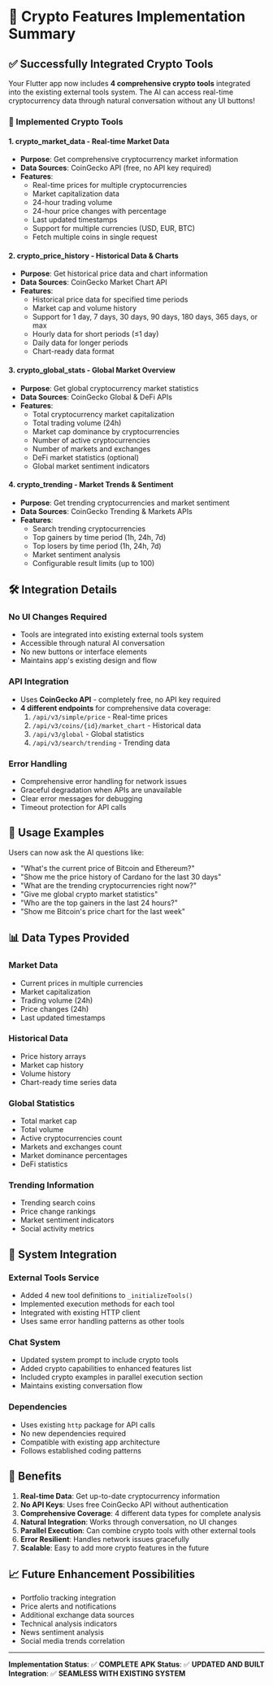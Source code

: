 # 🚀 Crypto Features Implementation Summary

## ✅ Successfully Integrated Crypto Tools

Your Flutter app now includes **4 comprehensive crypto tools** integrated into the existing external tools system. The AI can access real-time cryptocurrency data through natural conversation without any UI buttons!

### 🔧 Implemented Crypto Tools

#### 1. **crypto_market_data** - Real-time Market Data
- **Purpose**: Get comprehensive cryptocurrency market information
- **Data Sources**: CoinGecko API (free, no API key required)
- **Features**:
  - Real-time prices for multiple cryptocurrencies
  - Market capitalization data
  - 24-hour trading volume
  - 24-hour price changes with percentage
  - Last updated timestamps
  - Support for multiple currencies (USD, EUR, BTC)
  - Fetch multiple coins in single request

#### 2. **crypto_price_history** - Historical Data & Charts
- **Purpose**: Get historical price data and chart information
- **Data Sources**: CoinGecko Market Chart API
- **Features**:
  - Historical price data for specified time periods
  - Market cap and volume history
  - Support for 1 day, 7 days, 30 days, 90 days, 180 days, 365 days, or max
  - Hourly data for short periods (≤1 day)
  - Daily data for longer periods
  - Chart-ready data format

#### 3. **crypto_global_stats** - Global Market Overview
- **Purpose**: Get global cryptocurrency market statistics
- **Data Sources**: CoinGecko Global & DeFi APIs
- **Features**:
  - Total cryptocurrency market capitalization
  - Total trading volume (24h)
  - Market cap dominance by cryptocurrencies
  - Number of active cryptocurrencies
  - Number of markets and exchanges
  - DeFi market statistics (optional)
  - Global market sentiment indicators

#### 4. **crypto_trending** - Market Trends & Sentiment
- **Purpose**: Get trending cryptocurrencies and market sentiment
- **Data Sources**: CoinGecko Trending & Markets APIs
- **Features**:
  - Search trending cryptocurrencies
  - Top gainers by time period (1h, 24h, 7d)
  - Top losers by time period (1h, 24h, 7d)
  - Market sentiment analysis
  - Configurable result limits (up to 100)

## 🛠️ Integration Details

### **No UI Changes Required**
- Tools are integrated into existing external tools system
- Accessible through natural AI conversation
- No new buttons or interface elements
- Maintains app's existing design and flow

### **API Integration**
- Uses **CoinGecko API** - completely free, no API key required
- **4 different endpoints** for comprehensive data coverage:
  1. `/api/v3/simple/price` - Real-time prices
  2. `/api/v3/coins/{id}/market_chart` - Historical data
  3. `/api/v3/global` - Global statistics
  4. `/api/v3/search/trending` - Trending data

### **Error Handling**
- Comprehensive error handling for network issues
- Graceful degradation when APIs are unavailable
- Clear error messages for debugging
- Timeout protection for API calls

## 🎯 Usage Examples

Users can now ask the AI questions like:

- "What's the current price of Bitcoin and Ethereum?"
- "Show me the price history of Cardano for the last 30 days"
- "What are the trending cryptocurrencies right now?"
- "Give me global crypto market statistics"
- "Who are the top gainers in the last 24 hours?"
- "Show me Bitcoin's price chart for the last week"

## 📊 Data Types Provided

### **Market Data**
- Current prices in multiple currencies
- Market capitalization
- Trading volume (24h)
- Price changes (24h)
- Last updated timestamps

### **Historical Data**
- Price history arrays
- Market cap history
- Volume history
- Chart-ready time series data

### **Global Statistics**
- Total market cap
- Total volume
- Active cryptocurrencies count
- Markets and exchanges count
- Market dominance percentages
- DeFi statistics

### **Trending Information**
- Trending search coins
- Price change rankings
- Market sentiment indicators
- Social activity metrics

## 🔄 System Integration

### **External Tools Service**
- Added 4 new tool definitions to `_initializeTools()`
- Implemented execution methods for each tool
- Integrated with existing HTTP client
- Uses same error handling patterns as other tools

### **Chat System**
- Updated system prompt to include crypto tools
- Added crypto capabilities to enhanced features list
- Included crypto examples in parallel execution section
- Maintains existing conversation flow

### **Dependencies**
- Uses existing `http` package for API calls
- No new dependencies required
- Compatible with existing app architecture
- Follows established coding patterns

## 🚀 Benefits

1. **Real-time Data**: Get up-to-date cryptocurrency information
2. **No API Keys**: Uses free CoinGecko API without authentication
3. **Comprehensive Coverage**: 4 different data types for complete analysis
4. **Natural Integration**: Works through conversation, no UI changes
5. **Parallel Execution**: Can combine crypto tools with other external tools
6. **Error Resilient**: Handles network issues gracefully
7. **Scalable**: Easy to add more crypto features in the future

## 📈 Future Enhancement Possibilities

- Portfolio tracking integration
- Price alerts and notifications
- Additional exchange data sources
- Technical analysis indicators
- News sentiment analysis
- Social media trends correlation

---

**Implementation Status**: ✅ **COMPLETE**
**APK Status**: ✅ **UPDATED AND BUILT**
**Integration**: ✅ **SEAMLESS WITH EXISTING SYSTEM**